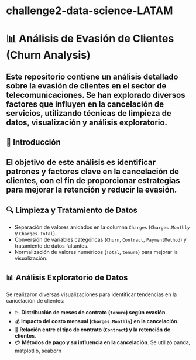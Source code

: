 # challenge2-data-science-LATAM

# 📊 Análisis de Evasión de Clientes (Churn Analysis)
Este repositorio contiene un análisis detallado sobre la evasión de clientes en el sector de telecomunicaciones. Se han explorado diversos factores que influyen en la cancelación de servicios, utilizando técnicas de limpieza de datos, visualización y análisis exploratorio.
---
## 📌 Introducción
El objetivo de este análisis es identificar patrones y factores clave en la cancelación de clientes, con el fin de proporcionar estrategias para mejorar la retención y reducir la evasión.
---
## 🔍 Limpieza y Tratamiento de Datos
- Separación de valores anidados en la columna `Charges` (`Charges.Monthly` y `Charges.Total`).
- Conversión de variables categóricas (`Churn`, `Contract`, `PaymentMethod`) y tratamiento de datos faltantes.
- Normalización de valores numéricos (`Total`, `tenure`) para mejorar la visualización.
## 📊 Análisis Exploratorio de Datos
Se realizaron diversas visualizaciones para identificar tendencias en la cancelación de clientes:
- 📉 **Distribución de meses de contrato (`tenure`) según evasión**.
- 💰 **Impacto del costo mensual (`Charges.Monthly`) en la cancelación**.
- 📜 **Relación entre el tipo de contrato (`Contract`) y la retención de clientes**.
- 💳 **Métodos de pago y su influencia en la cancelación**.
Se utilizó panda, matplotlib, seaborn
